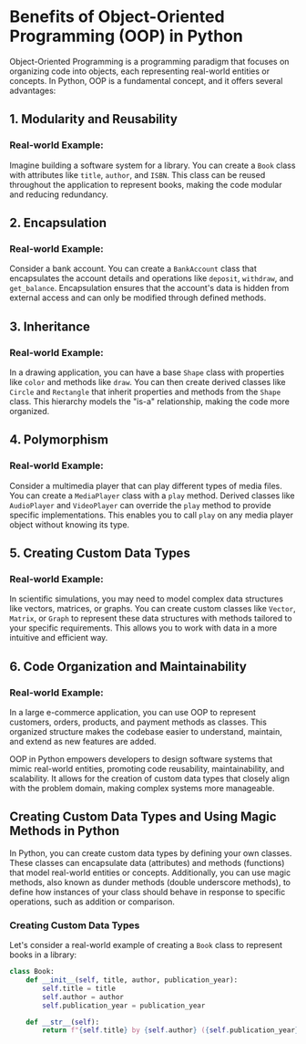 # Benefits of Object-Oriented Programming (OOP) in Python

Object-Oriented Programming is a programming paradigm that focuses on organizing code into objects, each representing real-world entities or concepts. In Python, OOP is a fundamental concept, and it offers several advantages:

## 1. Modularity and Reusability

### Real-world Example:
Imagine building a software system for a library. You can create a `Book` class with attributes like `title`, `author`, and `ISBN`. This class can be reused throughout the application to represent books, making the code modular and reducing redundancy.

## 2. Encapsulation

### Real-world Example:
Consider a bank account. You can create a `BankAccount` class that encapsulates the account details and operations like `deposit`, `withdraw`, and `get_balance`. Encapsulation ensures that the account's data is hidden from external access and can only be modified through defined methods.

## 3. Inheritance

### Real-world Example:
In a drawing application, you can have a base `Shape` class with properties like `color` and methods like `draw`. You can then create derived classes like `Circle` and `Rectangle` that inherit properties and methods from the `Shape` class. This hierarchy models the "is-a" relationship, making the code more organized.

## 4. Polymorphism

### Real-world Example:
Consider a multimedia player that can play different types of media files. You can create a `MediaPlayer` class with a `play` method. Derived classes like `AudioPlayer` and `VideoPlayer` can override the `play` method to provide specific implementations. This enables you to call `play` on any media player object without knowing its type.

## 5. Creating Custom Data Types

### Real-world Example:
In scientific simulations, you may need to model complex data structures like vectors, matrices, or graphs. You can create custom classes like `Vector`, `Matrix`, or `Graph` to represent these data structures with methods tailored to your specific requirements. This allows you to work with data in a more intuitive and efficient way.

## 6. Code Organization and Maintainability

### Real-world Example:
In a large e-commerce application, you can use OOP to represent customers, orders, products, and payment methods as classes. This organized structure makes the codebase easier to understand, maintain, and extend as new features are added.

OOP in Python empowers developers to design software systems that mimic real-world entities, promoting code reusability, maintainability, and scalability. It allows for the creation of custom data types that closely align with the problem domain, making complex systems more manageable.

## Creating Custom Data Types and Using Magic Methods in Python

In Python, you can create custom data types by defining your own classes. These classes can encapsulate data (attributes) and methods (functions) that model real-world entities or concepts. Additionally, you can use magic methods, also known as dunder methods (double underscore methods), to define how instances of your class should behave in response to specific operations, such as addition or comparison.

### Creating Custom Data Types

Let's consider a real-world example of creating a `Book` class to represent books in a library:

```python
class Book:
    def __init__(self, title, author, publication_year):
        self.title = title
        self.author = author
        self.publication_year = publication_year

    def __str__(self):
        return f"{self.title} by {self.author} ({self.publication_year})"
